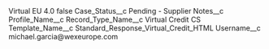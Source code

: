 <?xml version="1.0" encoding="UTF-8"?>
<CustomMetadata xmlns="http://soap.sforce.com/2006/04/metadata" xmlns:xsi="http://www.w3.org/2001/XMLSchema-instance" xmlns:xsd="http://www.w3.org/2001/XMLSchema">
    <label>Virtual EU 4.0</label>
    <protected>false</protected>
    <values>
        <field>Case_Status__c</field>
        <value xsi:type="xsd:string">Pending - Supplier</value>
    </values>
    <values>
        <field>Notes__c</field>
        <value xsi:nil="true"/>
    </values>
    <values>
        <field>Profile_Name__c</field>
        <value xsi:nil="true"/>
    </values>
    <values>
        <field>Record_Type_Name__c</field>
        <value xsi:type="xsd:string">Virtual Credit CS</value>
    </values>
    <values>
        <field>Template_Name__c</field>
        <value xsi:type="xsd:string">Standard_Response_Virtual_Credit_HTML</value>
    </values>
    <values>
        <field>Username__c</field>
        <value xsi:type="xsd:string">michael.garcia@wexeurope.com</value>
    </values>
</CustomMetadata>

